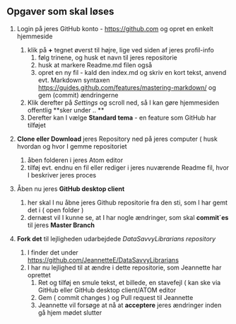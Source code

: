 ## Opgaver som skal løses 

1. Login på jeres GitHub konto - https://github.com og opret en enkelt hjemmeside 

    1. klik på __+__ tegnet øverst til højre, lige ved siden af jeres profil-info
        1. følg trinene, og husk et navn til jeres repositorie
        1. husk at markere Readme.md filen også
        1. opret en ny fil - kald den index.md og skriv en kort tekst, anvend evt. Markdown syntaxen https://guides.github.com/features/mastering-markdown/ og gem (commit) ændringerne
    1. Klik derefter på _Settings_ og scroll ned, så I kan gøre hjemmesiden offentlig **sker under .. **
    1. Derefter kan I vælge **Standard tema** - en feature som GitHub har tilføjet 
    
1. **Clone eller Download** jeres Repository ned på jeres computer ( husk hvordan og hvor I gemme repositoriet
    1. åben folderen i jeres Atom editor 
    1. tilføj evt. endnu en fil eller rediger i jeres nuværende Readme fil, hvor I beskriver jeres proces
    
1. Åben nu jeres **GitHub desktop client**
    1. her skal I nu åbne jeres Github repositorie fra den sti, som I har gemt det i ( open folder )
    1. dernæst vil I kunne se, at I har nogle ændringer, som skal **commit´es** til jeres __Master Branch__

1. **Fork det** til lejligheden udarbejdede _DataSavvyLibrarians repository_ 

    1. I finder det under https://github.com/JeannetteE/DataSavvyLibrarians
    1. I har nu lejlighed til at ændre i dette repositorie, som Jeannette har oprettet 
        1. Ret og tilføj en smule tekst, et billede, en stavefejl ( kan ske via GitHub eller GitHub desktop client/ATOM editor
        1. Gem ( commit changes ) og Pull request til Jeannette 
        1. Jeannette vil forsøge at nå at **acceptere** jeres ændringer inden gå hjem mødet slutter
    
